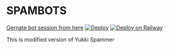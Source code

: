 # SPAMBOTS
[Gernate bot session from here](https://replit.com/@jattpawan/LionZOp#main.py)
[![Deploy](https://www.herokucdn.com/deploy/button.svg)](https://dashboard.heroku.com/new?template=https://github.com/MdNoor786/SPAMBOT)
[![Deploy on Railway](https://railway.app/button.svg)](https://railway.app/new/template?template=https%3A%2F%2Fgithub.com%2FMdNoor786%2FSpamBot&envs=APP_ID%2CAPI_HASH%2CSTRING%2CSTRING2%2CSTRING3%2CSTRING4%2CSTRING5%2CSTRING6%2CSTRING7%2CSTRING8%2CSTRING9%2CSTRING10%2CSUDO%2CPING_MESSAGE&APP_IDDesc=Get+this+value+from+my.telegram.org%21+Please+do+not+steal&API_HASHDesc=Get+this+value+from+my.telegram.org%21+Please+do+not+steal&STRINGDesc=BOT+STRING&STRING2Desc=BOT+STRING&STRING3Desc=BOT+STRING.&STRING4Desc=BOT+STRING&STRING5Desc=BOT+STRING&STRING6Desc=BOT+STRING&STRING7Desc=BOT+STRING&STRING8Desc=BOT+STRING&STRING9Desc=BOT+STRING&STRING10Desc=BOT+STRING&SUDODesc=Sudo+Users+Id&PING_MESSAGEDesc=A+custom+message+for+ping",.)

This is modified version of Yukki Spammer
